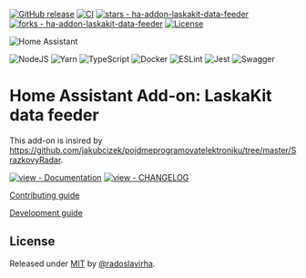 [![GitHub release](https://img.shields.io/github/release/radoslavirha/ha-addon-laskakit-data-feeder?sort=semver&color=blue)](https://github.com/radoslavirha/ha-addon-laskakit-data-feeder/releases/)
[![CI](https://github.com/radoslavirha/ha-addon-laskakit-data-feeder/actions/workflows/ci.yml/badge.svg)](https://github.com/radoslavirha/ha-addon-laskakit-data-feeder/actions/workflows/ci.yml)
[![stars - ha-addon-laskakit-data-feeder](https://img.shields.io/github/stars/radoslavirha/ha-addon-laskakit-data-feeder?style=social)](https://github.com/radoslavirha/ha-addon-laskakit-data-feeder)
[![forks - ha-addon-laskakit-data-feeder](https://img.shields.io/github/forks/radoslavirha/ha-addon-laskakit-data-feeder?style=social)](https://github.com/radoslavirha/ha-addon-laskakit-data-feeder)
[![License](https://img.shields.io/badge/License-MIT-blue)](#license)

![Home Assistant](https://img.shields.io/badge/home%20assistant-%2341BDF5.svg?style=for-the-badge&logo=home-assistant&logoColor=white)

![NodeJS](https://img.shields.io/badge/node.js-6DA55F?style=for-the-badge&logo=node.js&logoColor=white)
![Yarn](https://img.shields.io/badge/yarn-%232C8EBB.svg?style=for-the-badge&logo=yarn&logoColor=white)
![TypeScript](https://img.shields.io/badge/typescript-%23007ACC.svg?style=for-the-badge&logo=typescript&logoColor=white)
![Docker](https://img.shields.io/badge/docker-%230db7ed.svg?style=for-the-badge&logo=docker&logoColor=white)
![ESLint](https://img.shields.io/badge/ESLint-4B3263?style=for-the-badge&logo=eslint&logoColor=white)
![Jest](https://img.shields.io/badge/-jest-%23C21325?style=for-the-badge&logo=jest&logoColor=white)
![Swagger](https://img.shields.io/badge/-Swagger-%23Clojure?style=for-the-badge&logo=swagger&logoColor=white)

# Home Assistant Add-on: LaskaKit data feeder

This add-on is insired by https://github.com/jakubcizek/pojdmeprogramovatelektroniku/tree/master/SrazkovyRadar.

[![view - Documentation](https://img.shields.io/badge/view-Documentation-blue?style=for-the-badge)](laskakit-data-feeder/DOCS.md "Go to project documentation")
[![view - CHANGELOG](https://img.shields.io/badge/view-CHANGELOG-blue?style=for-the-badge)](CHANGELOG.md "Go to CHANGELOG")

[Contributing guide](.github/CONTRIBUTING.md)

[Development guide](.github/development.md)

## License

Released under [MIT](/LICENSE) by [@radoslavirha](https://github.com/radoslavirha).
